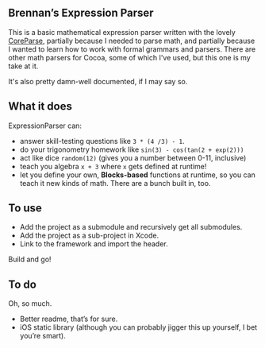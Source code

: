 Brennan’s Expression Parser
---------------------------

This is a basic mathematical expression parser written with the lovely [CoreParse](https://github.com/beelsebob/CoreParse), partially because I needed to parse math, and partially because I wanted to learn how to work with formal grammars and parsers. There are other math parsers for Cocoa, some of which I've used, but this one is my take at it.

It's also pretty damn-well documented, if I may say so.

What it does
------------

ExpressionParser can:

* answer skill-testing questions like `3 * (4 /3) - 1`.
* do your trigonometry homework like `sin(3) - cos(tan(2 + exp(2)))`
* act like dice `random(12)` (gives you a number between 0-11, inclusive)
* teach you algebra `x + 3` where `x` gets defined at runtime!
* let you define your own, **Blocks-based** functions at runtime, so you can teach it new kinds of math. There are a bunch built in, too.

To use
------

* Add the project as a submodule and recursively get all submodules.
* Add the project as a sub-project in Xcode.
* Link to the framework and import the header.

Build and go!

To do
-----

Oh, so much.

* Better readme, that’s for sure.
* iOS static library (although you can probably jigger this up yourself, I bet you’re smart).
